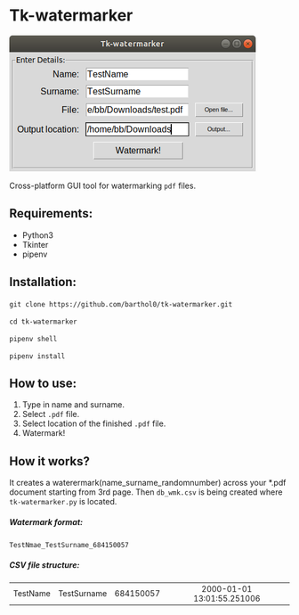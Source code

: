 # Tk-watermarker
![Tk-watermarker](screenshot.png)

Cross-platform GUI tool for watermarking `pdf` files.

## Requirements:

- Python3
- Tkinter
- pipenv

## Installation:
`git clone https://github.com/barthol0/tk-watermarker.git`

`cd tk-watermarker`

`pipenv shell`

`pipenv install`

## How to use:

1. Type in name and surname.
2. Select `.pdf` file.
3. Select location of the finished `.pdf` file.
4. Watermark!

## How it works?
It creates a waterermark(name_surname_randomnumber) across your \*.pdf document starting from 3rd page.
Then `db_wmk.csv` is being created where `tk-watermarker.py` is located.

##### Watermark format:
`TestNmae_TestSurname_684150057`

##### CSV file structure:

|          |             |           |                            |
| -------- | :---------: | :-------: | :------------------------: |
| TestName | TestSurname | 684150057 | 2000-01-01 13:01:55.251006 |
